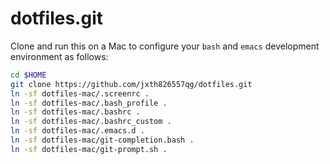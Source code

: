 dotfiles.git
============
Clone and run this on a Mac to
configure your `bash` and `emacs` development environment as follows:

```sh
cd $HOME
git clone https://github.com/jxth826557qg/dotfiles.git
ln -sf dotfiles-mac/.screenrc .
ln -sf dotfiles-mac/.bash_profile .
ln -sf dotfiles-mac/.bashrc .
ln -sf dotfiles-mac/.bashrc_custom .
ln -sf dotfiles-mac/.emacs.d .
ln -sf dotfiles-mac/git-completion.bash .
ln -sf dotfiles-mac/git-prompt.sh .
```
